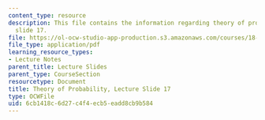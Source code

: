 ```yaml
---
content_type: resource
description: This file contains the information regarding theory of probability, lecture
  slide 17.
file: https://ol-ocw-studio-app-production.s3.amazonaws.com/courses/18-175-theory-of-probability-spring-2014/6cb1418c6d27c4f4ecb5eadd8cb9b584_MIT18_175S14_Lecture17.pdf
file_type: application/pdf
learning_resource_types:
- Lecture Notes
parent_title: Lecture Slides
parent_type: CourseSection
resourcetype: Document
title: Theory of Probability, Lecture Slide 17
type: OCWFile
uid: 6cb1418c-6d27-c4f4-ecb5-eadd8cb9b584
---
```

